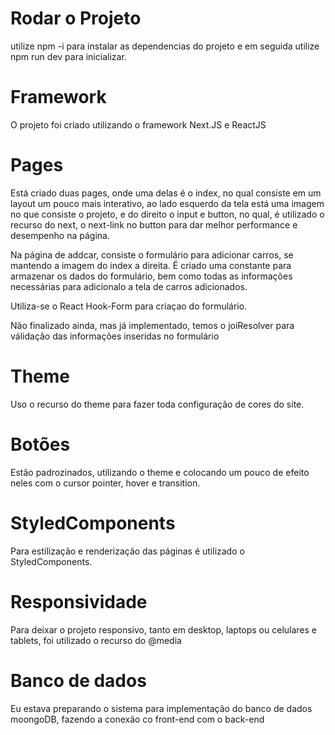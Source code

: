 # Rodar o Projeto

utilize npm -i
para instalar as dependencias do projeto e em seguida utilize npm run dev para inicializar.

# Framework

O projeto foi criado utilizando o framework Next.JS e ReactJS

# Pages
Está criado duas pages, onde uma delas é o index, no qual consiste em um layout um pouco mais interativo, ao lado esquerdo da tela está uma imagem no que consiste o projeto, e do direito o input e button, no qual, é utilizado o recurso do next, o next-link no button para dar melhor performance e desempenho na página.

Na página de addcar, consiste o formulário para adicionar carros, se mantendo a imagem do index a direita.
É criado uma constante para armazenar os dados do formulário, bem como todas as informações necessárias para adicionalo a tela de carros adicionados.

Utiliza-se o React Hook-Form para criaçao do formulário.

Não finalizado ainda, mas já implementado, temos o joiResolver para válidação das informações inseridas no formulário

# Theme

Uso o recurso do theme para fazer toda configuração de cores do site.

# Botões
Estão padrozinados, utilizando o theme e colocando um pouco de efeito neles com o cursor pointer, hover e transition.

# StyledComponents

Para estilização e renderização das páginas é utilizado o StyledComponents.

# Responsividade

Para deixar o projeto responsivo, tanto em desktop, laptops ou celulares e tablets, foi utilizado o recurso do @media


# Banco de dados

Eu estava preparando o sistema para implementação do banco de dados moongoDB, fazendo a conexão co front-end com o back-end
